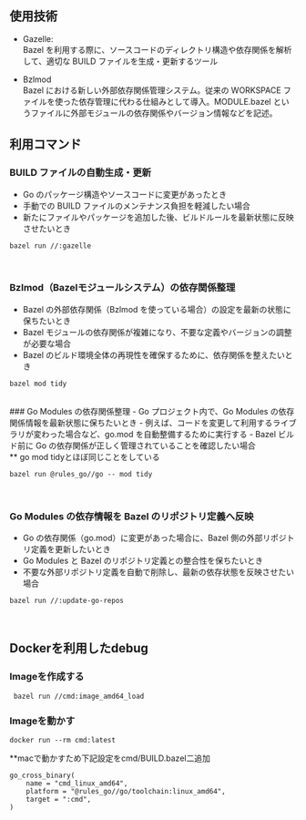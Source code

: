 ## 使用技術
- Gazelle:
<br>Bazel を利用する際に、ソースコードのディレクトリ構造や依存関係を解析して、適切な BUILD ファイルを生成・更新するツール

- Bzlmod
<br>Bazel における新しい外部依存関係管理システム。従来の WORKSPACE ファイルを使った依存管理に代わる仕組みとして導入。MODULE.bazel というファイルに外部モジュールの依存関係やバージョン情報などを記述。


## 利用コマンド
### BUILD ファイルの自動生成・更新
-  Go のパッケージ構造やソースコードに変更があったとき
- 手動での BUILD ファイルのメンテナンス負担を軽減したい場合
- 新たにファイルやパッケージを追加した後、ビルドルールを最新状態に反映させたいとき
```
bazel run //:gazelle
```
<br>

### Bzlmod（Bazelモジュールシステム）の依存関係整理
- Bazel の外部依存関係（Bzlmod を使っている場合）の設定を最新の状態に保ちたいとき
- Bazel モジュールの依存関係が複雑になり、不要な定義やバージョンの調整が必要な場合
- Bazel のビルド環境全体の再現性を確保するために、依存関係を整えたいとき

```
bazel mod tidy
```
<br>
### Go Modules の依存関係整理
- Go プロジェクト内で、Go Modules の依存関係情報を最新状態に保ちたいとき
- 例えば、コードを変更して利用するライブラリが変わった場合など、go.mod を自動整備するために実行する
- Bazel ビルド前に Go の依存関係が正しく管理されていることを確認したい場合
<br>** go mod tidyとほぼ同じことをしている<br>

```
bazel run @rules_go//go -- mod tidy
```
<br>

### Go Modules の依存情報を Bazel のリポジトリ定義へ反映
- Go の依存関係（go.mod）に変更があった場合に、Bazel 側の外部リポジトリ定義を更新したいとき
- Go Modules と Bazel のリポジトリ定義との整合性を保ちたいとき
- 不要な外部リポジトリ定義を自動で削除し、最新の依存状態を反映させたい場合
```
bazel run //:update-go-repos
```
<br>


## Dockerを利用したdebug

### Imageを作成する
```
 bazel run //cmd:image_amd64_load
```

### Imageを動かす
```
docker run --rm cmd:latest
```

**macで動かすため下記設定をcmd/BUILD.bazel二追加
```
go_cross_binary(
    name = "cmd_linux_amd64",
    platform = "@rules_go//go/toolchain:linux_amd64",
    target = ":cmd",
)
```
